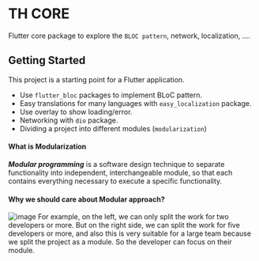 # TH CORE

Flutter core package to explore the `BLOC pattern`, network, localization, ....

## Getting Started

This project is a starting point for a Flutter application.

- Use `flutter_bloc` packages to implement BLoC pattern.
- Easy translations for many languages with `easy_localization` package.
- Use overlay to show loading/error.
- Networking with `dio` package.
-  Dividing a project into different modules (`modularization`)

#### What is Modularization
***Modular programming*** is a software design technique to separate functionality into independent, interchangeable module, so that each contains everything necessary to execute a specific functionality.

#### Why we should care about Modular approach?
![image](https://i.imgur.com/9EI9Lwg.png)
For example, on the left, we can only split the work for two developers or more. But on the right side, we can split the work for five developers or more, and also this is very suitable for a large team because we split the project as a module. So the developer can focus on their module.
